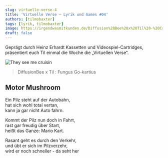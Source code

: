 ```yaml
---
slug: virtuelle-verse-4
title: 'Virtuelle Verse – Lyrik und Games #04'
authors: [tilmobaxter]
tags: [lyrik, tilmobaxter]
image: https://irgendwasmitkunden.de/Diffusion%20Bee%20x%20Til%20-%20Cruisin.jpg
draft: false
---
```


Geprägt durch Heinz Erhardt Kassetten und Videospiel-Cartridges, präsentiert euch Til einmal die Woche die „Virtuellen Verse“.
<!--truncate-->

![They see me cruisin](https://irgendwasmitkunden.de/Diffusion%20Bee%20x%20Til%20-%20Cruisin.jpg)
> DiffusionBee x Til : Fungus Go-kartius

## Motor Mushroom

Ein Pilz steht auf der Autobahn, <br/>
hat sich wohl total vertan, <br/>
kann ja gar nicht Auto fahrn. <br/>

Kommt der Pilz nun doch in Fahrt, <br/>
rast gar freudig über Start, <br/>
heißt das Ganze: Mario Kart. <br/>

Rasant geht es durch den Verkehr, <br/>
und übt er sich im Pilzverzehr, <br/>
wird er noch schneller -  da seht her <br/>
